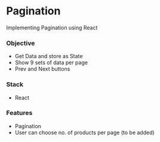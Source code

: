 # Pagination

Implementing Pagination using React

### Objective
- Get Data and store as State
- Show 9 sets of data per page
- Prev and Next buttons

### Stack
- React

### Features
- Pagination
- User can choose no. of products per page (to be added)
